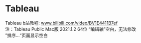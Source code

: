 # Tableau
Tableau b站教程: www.bilibili.com/video/BV1E4411B7ef  
注：Tableau Public Mac版 2021.1.2 64位 “编辑轴”空白，无法修改  
   ”排序...“页面显示空白
